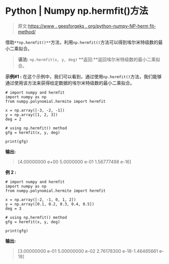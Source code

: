 # Python | Numpy np.hermfit()方法

> 原文:[https://www . geesforgeks . org/python-numpy-NP-herm fit-method/](https://www.geeksforgeeks.org/python-numpy-np-hermfit-method/)

借助`**np.hermfit()**`方法，利用`np.hermfit()`方法可以得到埃尔米特级数的最小二乘拟合。

> **语法:** `np.hermfit(x, y, deg)`
> **返回:**返回埃尔米特级数的最小二乘拟合。

**示例#1 :**
在这个示例中，我们可以看到，通过使用`np.hermfit()`方法，我们能够通过使用该方法来获得给定数据的埃尔米特级数的最小二乘拟合。

```
# import numpy and hermfit
import numpy as np
from numpy.polynomial.hermite import hermfit

x = np.array([-3, -2, -1])
y = np.array([1, 2, 3])
deg = 2

# using np.hermfit() method
gfg = hermfit(x, y, deg)

print(gfg)
```

**输出:**

> [4.00000000 e+00 5.0000000 e-01 1.56777498 e-16]

**例 2 :**

```
# import numpy and hermfit
import numpy as np
from numpy.polynomial.hermite import hermfit

x = np.array([-2, -1, 0, 1, 2])
y = np.array([0.1, 0.2, 0.3, 0.4, 0.5])
deg = 3

# using np.hermfit() method
gfg = hermfit(x, y, deg)

print(gfg)
```

**输出:**

> [3.00000000 e-01 5.00000000 e-02 2.76178300 e-18-1.46465661 e-18]